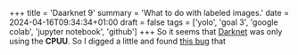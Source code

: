 +++
title = 'Daarknet 9'
summary = 'What to do with labeled images.'
date = 2024-04-16T09:34:34+01:00
draft = false
tags = ['yolo', 'goal 3', 'google colab', 'jupyter notebook', 'github']
+++
So it seems that [Darknet](https://pjreddie.com/darknet/yolo/) was only using  the **CPUU**.
So I digged a little and found [this bug](https://github.com/pjreddie/darknet/issues/488) that

